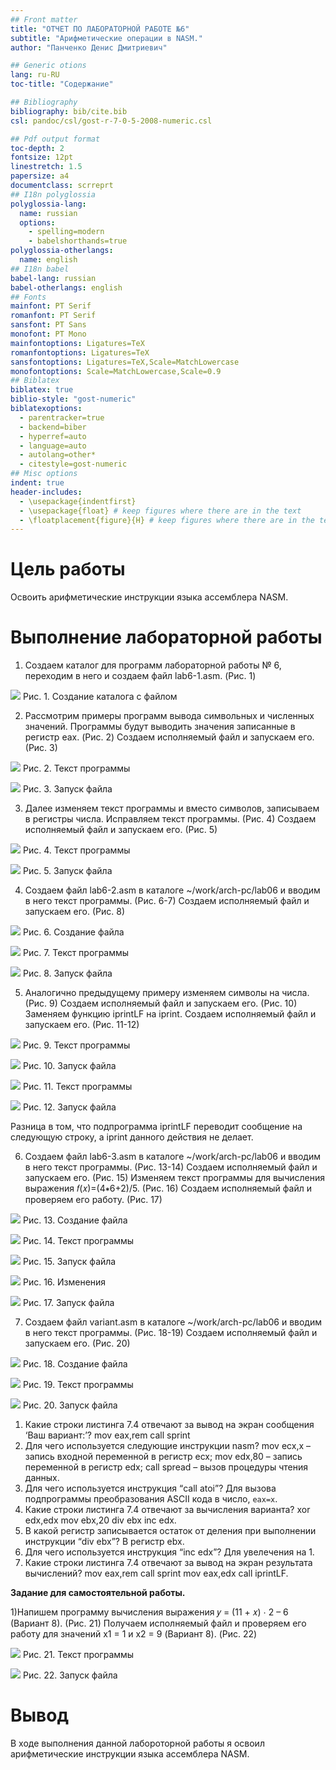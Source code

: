 ```yaml
---
## Front matter
title: "ОТЧЕТ ПО ЛАБОРАТОРНОЙ РАБОТЕ №6"
subtitle: "Арифметические операции в NASM."
author: "Панченко Денис Дмитриевич"

## Generic otions
lang: ru-RU
toc-title: "Содержание"

## Bibliography
bibliography: bib/cite.bib
csl: pandoc/csl/gost-r-7-0-5-2008-numeric.csl

## Pdf output format
toc-depth: 2
fontsize: 12pt
linestretch: 1.5
papersize: a4
documentclass: scrreprt
## I18n polyglossia
polyglossia-lang:
  name: russian
  options:
	- spelling=modern
	- babelshorthands=true
polyglossia-otherlangs:
  name: english
## I18n babel
babel-lang: russian
babel-otherlangs: english
## Fonts
mainfont: PT Serif
romanfont: PT Serif
sansfont: PT Sans
monofont: PT Mono
mainfontoptions: Ligatures=TeX
romanfontoptions: Ligatures=TeX
sansfontoptions: Ligatures=TeX,Scale=MatchLowercase
monofontoptions: Scale=MatchLowercase,Scale=0.9
## Biblatex
biblatex: true
biblio-style: "gost-numeric"
biblatexoptions:
  - parentracker=true
  - backend=biber
  - hyperref=auto
  - language=auto
  - autolang=other*
  - citestyle=gost-numeric
## Misc options
indent: true
header-includes:
  - \usepackage{indentfirst}
  - \usepackage{float} # keep figures where there are in the text
  - \floatplacement{figure}{H} # keep figures where there are in the text
---
```


# Цель работы

Освоить арифметические инструкции языка ассемблера NASM.

# Выполнение лабораторной работы

1) Создаем каталог для программ лабораторной работы № 6, переходим в него и создаем файл lab6-1.asm. (Рис. 1)

![](image/Aspose.Words.0fb6742c-d4db-4dcb-b256-541845a2753d.001.png)
Рис. 1. Создание каталога с файлом

2) Рассмотрим примеры программ вывода символьных и численных значений. Программы будут выводить значения записанные в регистр eax. (Рис. 2)
Создаем исполняемый файл и запускаем его. (Рис. 3)

![](image/Aspose.Words.0fb6742c-d4db-4dcb-b256-541845a2753d.002.png)
Рис. 2. Текст программы

![](image/Aspose.Words.0fb6742c-d4db-4dcb-b256-541845a2753d.003.png)
Рис. 3. Запуск файла

3) Далее изменяем текст программы и вместо символов, записываем в регистры числа. Исправляем текст программы. (Рис. 4)
Создаем исполняемый файл и запускаем его. (Рис. 5)

![](image/Aspose.Words.0fb6742c-d4db-4dcb-b256-541845a2753d.004.png)
Рис. 4. Текст программы

![](image/Aspose.Words.0fb6742c-d4db-4dcb-b256-541845a2753d.005.png)
Рис. 5. Запуск файла

4) Создаем файл lab6-2.asm в каталоге ~/work/arch-pc/lab06 и вводим в него текст программы. (Рис. 6-7)
Создаем исполняемый файл и запускаем его. (Рис. 8)

![](image/Aspose.Words.0fb6742c-d4db-4dcb-b256-541845a2753d.006.png)
Рис. 6. Создание файла

![](image/Aspose.Words.0fb6742c-d4db-4dcb-b256-541845a2753d.007.png)
Рис. 7. Текст программы

![](image/Aspose.Words.0fb6742c-d4db-4dcb-b256-541845a2753d.008.png)
Рис. 8. Запуск файла

5) Аналогично предыдущему примеру изменяем символы на числа. (Рис. 9)
Создаем исполняемый файл и запускаем его. (Рис. 10)
Заменяем функцию iprintLF на iprint. Создаем исполняемый файл и запускаем его. (Рис. 11-12)

![](image/Aspose.Words.0fb6742c-d4db-4dcb-b256-541845a2753d.009.png)
Рис. 9. Текст программы

![](image/Aspose.Words.0fb6742c-d4db-4dcb-b256-541845a2753d.010.png)
Рис. 10. Запуск файла

![](image/Aspose.Words.0fb6742c-d4db-4dcb-b256-541845a2753d.011.png)
Рис. 11. Текст программы

![](image/Aspose.Words.0fb6742c-d4db-4dcb-b256-541845a2753d.012.png)
Рис. 12. Запуск файла

Разница в том, что подпрограмма iprintLF переводит сообщение на следующую строку, а iprint данного действия не делает.

6) Создаем файл lab6-3.asm в каталоге ~/work/arch-pc/lab06 и вводим в него текст программы. (Рис. 13-14)
Создаем исполняемый файл и запускаем его. (Рис. 15)
Изменяем текст программы для вычисления выражения 𝑓(𝑥)=(4∗6+2)/5. (Рис. 16)
Создаем исполняемый файл и проверяем его работу. (Рис. 17)

![](image/Aspose.Words.0fb6742c-d4db-4dcb-b256-541845a2753d.013.png)
Рис. 13. Создание файла

![](image/Aspose.Words.0fb6742c-d4db-4dcb-b256-541845a2753d.014.png)
Рис. 14. Текст программы

![](image/Aspose.Words.0fb6742c-d4db-4dcb-b256-541845a2753d.015.png)
Рис. 15. Запуск файла

![](image/Aspose.Words.0fb6742c-d4db-4dcb-b256-541845a2753d.016.png)
Рис. 16. Изменения

![](image/Aspose.Words.0fb6742c-d4db-4dcb-b256-541845a2753d.017.png)
Рис. 17. Запуск файла

7) Создаем файл variant.asm в каталоге ~/work/arch-pc/lab06 и вводим в него текст программы. (Рис. 18-19)
Создаем исполняемый файл и запускаем его. (Рис. 20)

![](image/Aspose.Words.0fb6742c-d4db-4dcb-b256-541845a2753d.018.png)
Рис. 18. Создание файла

![](image/Aspose.Words.0fb6742c-d4db-4dcb-b256-541845a2753d.019.png)
Рис. 19. Текст программы

![](image/Aspose.Words.0fb6742c-d4db-4dcb-b256-541845a2753d.020.png)
Рис. 20. Запуск файла

1. Какие строки листинга 7.4 отвечают за вывод на экран сообщения ‘Ваш вариант:’?
mov eax,rem 
call sprint
2. Для чего используется следующие инструкции nasm? 
mov ecx,x – запись входной переменной в регистр ecx;
mov edx,80 – запись переменной в регистр edx;
call spread – вызов процедуры чтения данных.
3. Для чего используется инструкция “call atoi”?
Для вызова подпрограммы преобразования ASCII кода в число, `eax=x`.
4. Какие строки листинга 7.4 отвечают за вычисления варианта?
xor edx,edx
mov ebx,20
div ebx
inc edx.
5. В какой регистр записывается остаток от деления при выполнении инструкции “div ebx”?
В регистр ebx.
6. Для чего используется инструкция “inc edx”?
Для увелечения на 1.
7. Какие строки листинга 7.4 отвечают за вывод на экран результата вычислений?
mov eax,rem
call sprint
mov eax,edx
call iprintLF.

**Задание для самостоятельной работы.**

1)Напишем программу вычисления выражения 𝑦 = (11 + 𝑥) ⋅ 2 – 6 (Вариант 8). (Рис. 21)
Получаем исполняемый файл и проверяем его работу для значений x1 = 1 и x2 = 9 (Вариант 8). (Рис. 22)

![](image/Aspose.Words.0fb6742c-d4db-4dcb-b256-541845a2753d.021.png)
Рис. 21. Текст программы

![](image/Aspose.Words.0fb6742c-d4db-4dcb-b256-541845a2753d.022.png)
Рис. 22. Запуск файла

# Вывод

В ходе выполнения данной лабороторной работы я освоил арифметические инструкции языка ассемблера NASM.
